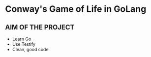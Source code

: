 # Conway's Game of Life in GoLang

## AIM OF THE PROJECT
* Learn Go
* Use Testify
* Clean, good code
